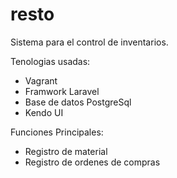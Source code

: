 resto
=====

Sistema para el control de inventarios. 

Tenologias usadas:
- Vagrant
- Framwork Laravel
- Base de datos PostgreSql
- Kendo UI

Funciones Principales:
- Registro de material
- Registro de ordenes de compras

